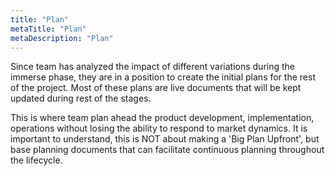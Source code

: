 ```yaml
---
title: "Plan"
metaTitle: "Plan"
metaDescription: "Plan"
---
```


Since team has analyzed the impact of different variations during the immerse phase, they are in a position to create the initial plans for the rest of the project. Most of these plans are live documents that will be kept updated during rest of the stages. 

This is where team plan ahead the product development, implementation, operations without losing the ability to respond to market dynamics. It is important to understand, this is NOT about making a 'Big Plan Upfront', but base planning documents that can facilitate continuous planning throughout the lifecycle.